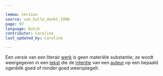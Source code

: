 ```yaml
---

lemma: version
source: van_hulle_denkt_1998
page: 97
language: Dutch
contributor: Caroline
last_updated_by: Caroline

---
```


Een versie van een literair [werk](work.html) is geen materiële substantie; ze wordt weergegeven in een [tekst](text.html) die de [intentie](intentionality.html) van een [auteur](author.html) op een bepaald ogenblik goed of minder goed weerspiegelt.
